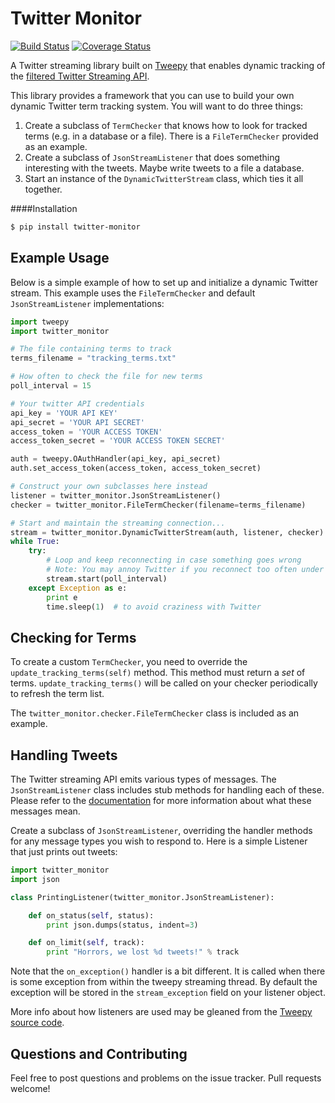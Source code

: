 Twitter Monitor
===============

[![Build Status](https://travis-ci.org/michaelbrooks/twitter-monitor.png?branch=master)](https://travis-ci.org/michaelbrooks/twitter-monitor)
[![Coverage Status](https://coveralls.io/repos/michaelbrooks/twitter-monitor/badge.png)](https://coveralls.io/r/michaelbrooks/twitter-monitor)

A Twitter streaming library built on [Tweepy](https://github.com/tweepy/tweepy) that enables dynamic tracking
of the [filtered Twitter Streaming API](https://dev.twitter.com/docs/api/1.1/post/statuses/filter).

This library provides a framework that you can use to build your own dynamic Twitter term tracking system.
You will want to do three things:

1. Create a subclass of `TermChecker` that knows how to look for tracked terms (e.g. in a database or a file).
   There is a `FileTermChecker` provided as an example.
2. Create a subclass of `JsonStreamListener` that does something interesting with the tweets. Maybe write tweets
   to a file a database.
3. Start an instance of the `DynamicTwitterStream` class, which ties it all together.


####Installation

```bash
$ pip install twitter-monitor
```


Example Usage
-------------

Below is a simple example of how to set up and initialize a dynamic Twitter stream.
This example uses the `FileTermChecker` and default `JsonStreamListener` implementations:

```python
import tweepy
import twitter_monitor

# The file containing terms to track
terms_filename = "tracking_terms.txt"

# How often to check the file for new terms
poll_interval = 15

# Your twitter API credentials
api_key = 'YOUR API KEY'
api_secret = 'YOUR API SECRET'
access_token = 'YOUR ACCESS TOKEN'
access_token_secret = 'YOUR ACCESS TOKEN SECRET'

auth = tweepy.OAuthHandler(api_key, api_secret)
auth.set_access_token(access_token, access_token_secret)

# Construct your own subclasses here instead
listener = twitter_monitor.JsonStreamListener()
checker = twitter_monitor.FileTermChecker(filename=terms_filename)

# Start and maintain the streaming connection...
stream = twitter_monitor.DynamicTwitterStream(auth, listener, checker)
while True:
    try:
        # Loop and keep reconnecting in case something goes wrong
        # Note: You may annoy Twitter if you reconnect too often under some conditions.
        stream.start(poll_interval)
    except Exception as e:
        print e
        time.sleep(1)  # to avoid craziness with Twitter
```


Checking for Terms
------------------

To create a custom `TermChecker`, you need to override the `update_tracking_terms(self)` method.
This method must return a *set* of terms. `update_tracking_terms()` will be called
on your checker periodically to refresh the term list.

The `twitter_monitor.checker.FileTermChecker` class is included as an example.


Handling Tweets
---------------

The Twitter streaming API emits various types of messages.
The `JsonStreamListener` class includes stub methods for handling each of these.
Please refer to the [documentation](https://dev.twitter.com/docs/streaming-apis/messages) for more information
about what these messages mean.

Create a subclass of `JsonStreamListener`, overriding the handler methods for any message types you wish to respond to.
Here is a simple Listener that just prints out tweets:

```python
import twitter_monitor
import json

class PrintingListener(twitter_monitor.JsonStreamListener):

    def on_status(self, status):
        print json.dumps(status, indent=3)

    def on_limit(self, track):
        print "Horrors, we lost %d tweets!" % track
```

Note that the `on_exception()` handler is a bit different. It is called when there is some exception
from within the tweepy streaming thread. By default the exception will be stored in the `stream_exception` field
on your listener object.

More info about how listeners are used may be gleaned from the
[Tweepy source code](https://github.com/tweepy/tweepy/blob/master/tweepy/streaming.py#L22).


Questions and Contributing
--------------------------

Feel free to post questions and problems on the issue tracker. Pull requests welcome!

